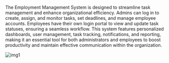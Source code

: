 The Employment Management System is designed to streamline task management and enhance organizational efficiency. Admins can log in to create, assign, and monitor tasks, set deadlines, and manage employee accounts. Employees have their own login portal to view and update task statuses, ensuring a seamless workflow. This system features personalized dashboards, user management, task tracking, notifications, and reporting, making it an essential tool for both administrators and employees to boost productivity and maintain effective communication within the organization.

![img1](https://github.com/vinay4002/my_projects_imgs/blob/main/path/to/login_page.png)
